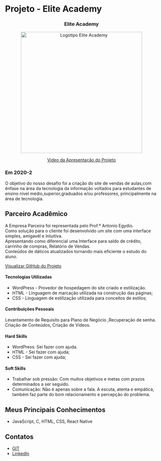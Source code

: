 # Projeto - Elite Academy

<div align=center>
 <h3>Elite Academy</h3>
  <img src="https://user-images.githubusercontent.com/111800315/192763939-29ea9044-a834-4df3-9da0-8f6eb83dadf5.gif" width=400 alt="Logotipo Elite Academy" />
 
  <a href="https://drive.google.com/file/d/171P9D6hfO-bxYBSApbL8MUAtkh-QTQEs/view?usp=sharing">Video da Apresentação do Projeto</a>
</div>



### Em 2020-2
O objetivo do nosso desafio foi a criação do site de vendas de aulas,com ênfase  na área da tecnologia da informação voltados para estudantes de ensino nível médio,superior,graduados e/ou professores, principalmente na área de tecnologia.

## Parceiro Acadêmico
A Empresa Parceira foi representada pelo Prof.º Antonio Egydio.<br>
Como solução para o cliente foi desenvolvido um site com uma interface simples, amigavél e intuitiva.<br>
Apresentando como diferencial uma Interface para saldo de crédito, carrinho de compras, Relatório de Vendas. <br>
Conteúdos de dáticos atualizados tornando mais eficiente o estudo do aluno. 



[Visualizar GitHub do Projeto](https://github.com/Ritas2022/ProjetoIntegrador01)

#### Tecnologias Utilizadas

- WordPress - Provedor de hospedagem do site criado e estilização.
- HTML - Linguagem de marcação utilizada na construção das páginas;
- CSS -  Linguagem de estilização utilizada para conceitos de estilos;

#### Contribuições Pessoais
Levantamento de Requisito para Plano de Negócio ,Recuperação de senha.
Criação de Conteúdos, Criação de Vídeos.

#### Hard Skills
- WordPress: Sei fazer com ajuda.
- HTML - Sei fazer com ajuda;
- CSS - Sei fazer com ajuda;

#### Soft Skills
- Trabalhar sob pressão: Com muitos objetivos e metas com prazos determinados a ser seguido. 
- Comunicação: Não é apenas sobre a fala. A escuta, atenta e empática, também faz parte do bom relacionamento e percepção do problema. 


## Meus Principais Conhecimentos

- JavaScript, C, HTML, CSS, React Native

## Contatos
* [GIT](https://github.com/ritas2022)
* [LinkedIn](https://www.linkedin.com/in/rita-ferreira-894ba1200)


